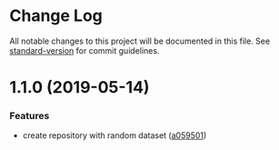 # Change Log

All notable changes to this project will be documented in this file. See [standard-version](https://github.com/conventional-changelog/standard-version) for commit guidelines.

# 1.1.0 (2019-05-14)


### Features

* create repository with random dataset ([a059501](https://github.com/LyonDataViz/oddata-public/commit/a059501))
